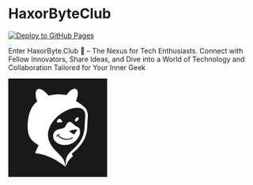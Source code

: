 # HaxorByteClub

[![Deploy to GitHub Pages](https://github.com/haxorbyteclub/hxbc-www/actions/workflows/main.yml/badge.svg)](https://github.com/haxorbyteclub/hxbc-www/actions/workflows/main.yml)

Enter HaxorByte.Club 🐻 – The Nexus for Tech Enthusiasts. Connect with Fellow Innovators, Share Ideas, and Dive into a World of Technology and Collaboration Tailored for Your Inner Geek


<img src="https://raw.githubusercontent.com/haxorbyteclub/hxbc-www/refs/heads/main/wwwroot/img/logo-bg.png" alt="HaxorByteClub Logo" width="200"/>

